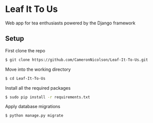 # Leaf It To Us
Web app for tea enthusiasts powered by the Django framework

## Setup
First clone the repo 
```bash
$ git clone https://github.com/CameronNicolson/Leaf-It-To-Us.git
```

Move into the working directory 
```bash
$ cd Leaf-It-To-Us
```
Install all the required packages 
```bash
$ sudo pip install -r requirements.txt
```
Apply database migrations
```bash
$ python manage.py migrate
```
